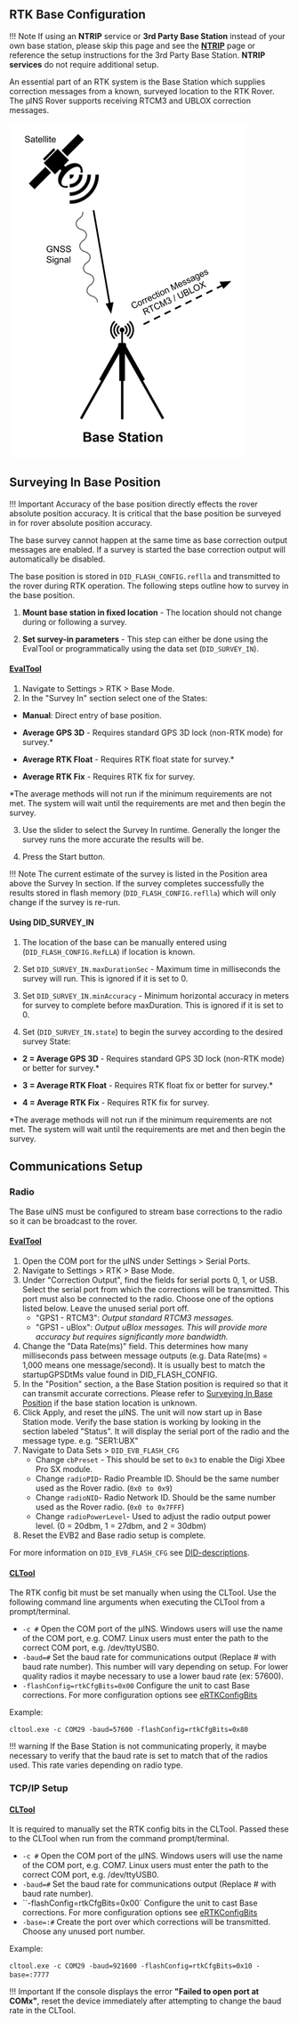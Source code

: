 ## **RTK Base Configuration**

!!! Note
		 If using an **NTRIP** service or **3rd Party Base Station** instead of your own base station, please skip this page and see the [**NTRIP**](../rtk_ntrip) page or reference the setup instructions for the 3rd Party Base Station.  **NTRIP services** do not require additional setup.

An essential part of an RTK system is the Base Station which supplies correction messages from a known, surveyed location to the RTK Rover. The µINS Rover supports receiving RTCM3 and UBLOX correction messages.


![](images/RTKDiagram_Base_Station.png)

## **Surveying In Base Position**

!!! Important
​Accuracy of the base position directly effects the rover absolute position accuracy. It is critical that the base position be surveyed in for rover absolute position accuracy.

The base survey cannot happen at the same time as base correction output messages are enabled.  If a survey is started the base correction output will automatically be disabled.

The base position is stored in `DID_FLASH_CONFIG.reflla` and transmitted to the rover during RTK operation. The following steps outline how to survey in the base position.

1. **Mount base station in fixed location** - The location should not change during or following a survey.

2. **Set survey-in parameters** -  This step can either be done using the EvalTool or programmatically using the data set (`DID_SURVEY_IN`).

#### **[EvalTool](../software/evaltool.md)**

1. Navigate to Settings > RTK > Base Mode.
2. In the "Survey In" section select one of the States:

  - **Manual**:  Direct entry of base position.

  - **Average GPS 3D** - Requires standard GPS 3D lock (non-RTK mode) for survey.*

  - **Average RTK Float** - Requires RTK float state for survey.*

  - **Average RTK Fix** - Requires RTK fix for survey.

  *The average methods will not run if the minimum requirements are not met. The system will wait until the requirements are met and then begin the survey.

3. Use the slider to select the Survey In runtime. Generally the longer the survey runs the more accurate the results will be.

4. Press the Start button. 

!!! Note
        The current estimate of the survey is listed in the Position area above the Survey In section. If the survey completes successfully the results stored in flash memory (`DID_FLASH_CONFIG.reflla`) which will only change if the survey is re-run.

#### **Using DID_SURVEY_IN**

1. The location of the base can be manually entered using (`DID_FLASH_CONFIG.RefLLA`) if location is known.

2. Set `DID_SURVEY_IN.maxDurationSec` - Maximum time in milliseconds the survey will run. This is ignored if it is set to 0.

3. Set `DID_SURVEY_IN.minAccuracy` - Minimum horizontal accuracy in meters for survey to complete before maxDuration. This is ignored if it is set to 0.

4. Set (`DID_SURVEY_IN.state`) to begin the survey according to the desired survey State:

  - **2 = Average GPS 3D** - Requires standard GPS 3D lock (non-RTK mode) or better for survey.*

  - **3 = Average RTK Float** - Requires RTK float fix or better for survey.*

  - **4 = Average RTK Fix** - Requires RTK fix for survey.

  *The average methods will not run if the minimum requirements are not met. The system will wait until the requirements are met and then begin the survey.

## Communications Setup

### **Radio**

The Base uINS must be configured to stream base corrections to the radio so it can be broadcast to the rover.	

#### [EvalTool](../software/evaltool.md) 

1. Open the COM port for the µINS under Settings > Serial Ports.
2. Navigate to Settings > RTK > Base Mode.
3. Under "Correction Output", find the fields for serial ports 0, 1, or USB. Select the serial port from which the corrections will be transmitted. This port must also be connected to the radio. Choose one of the options listed below. Leave the unused serial port off.
   - "GPS1 - RTCM3": *Output standard RTCM3 messages.*
   - "GPS1 - uBlox": *Output uBlox messages. This will provide more accuracy but requires significantly more bandwidth.*
4. Change the "Data Rate(ms)" field. This determines how many milliseconds pass between message outputs (e.g. Data Rate(ms) = 1,000 means one message/second). It is usually best to match the startupGPSDtMs value found in DID_FLASH_CONFIG.
5. In the "Position" section, a the Base Station position is required so that it can transmit accurate corrections. Please refer to [Surveying In Base Position](#surveying-in-base-position) if the base station location is unknown.
6. Click Apply, and reset the µINS. The unit will now start up in Base Station mode. Verify the base station is working by looking in the section labeled "Status". It will display the serial port of the radio and the message type. 
   e.g. "SER1:UBX"
7. Navigate to Data Sets > `DID_EVB_FLASH_CFG`
   - Change `cbPreset` - This should be set to `0x3` to enable the Digi Xbee Pro SX module. 
   - Change `radioPID`- Radio Preamble ID. Should be the same number used as the Rover radio. (`0x0 to 0x9`)
   - Change `radioNID`- Radio Network ID. Should be the same number used as the Rover radio. (`0x0 to 0x7FFF`)
   - Change `radioPowerLevel`- Used to adjust the radio output power level. (0 = 20dbm, 1 = 27dbm, and 2 = 30dbm)
8. Reset the EVB2 and Base radio setup is complete.

For more information on `DID_EVB_FLASH_CFG` see [DID-descriptions](../../com-protocol/DID-descriptions/).

#### [CLTool](../software/cltool.md)

The RTK config bit must be set manually when using the CLTool. Use the following command line arguments when executing the CLTool from a prompt/terminal. 

- `-c #`
  Open the COM port of the µINS. Windows users will use the name of the COM port, e.g. COM7. Linux users must enter the path to the correct COM port, e.g. /dev/ttyUSB0.
- `-baud=#`
  Set the baud rate for communications output (Replace # with baud rate number). This number will vary depending on setup. For lower quality radios it maybe necessary to use a lower baud rate (ex: 57600).
- `-flashConfig=rtkCfgBits=0x00`
  Configure the unit to cast Base corrections. For more configuration options see [eRTKConfigBits](../../com-protocol/DID-descriptions/#rtk-configuration)

Example:

```
cltool.exe -c COM29 -baud=57600 -flashConfig=rtkCfgBits=0x80
```

!!! warning
    If the Base Station is not communicating properly, it maybe necessary to verify that the baud rate is set to match that of the radios used. This rate varies depending on radio type.

### **TCP/IP Setup**

#### **[CLTool](../software/cltool.md)**

It is required to manually set the RTK config bits in the CLTool. Passed these to the CLTool when run from the command prompt/terminal. 

- `-c #`
  Open the COM port of the µINS. Windows users will use the name of the COM port, e.g. COM7. Linux users must enter the path to the correct COM port, e.g. /dev/ttyUSB0.
- `-baud=#`
  Set the baud rate for communications output (Replace # with baud rate number).
- ``-flashConfig=rtkCfgBits=0x00`
  Configure the unit to cast Base corrections. For more configuration options see [eRTKConfigBits](../../com-protocol/DID-descriptions/#rtk-configuration)
- `-base=:#`
  Create the port over which corrections will be transmitted. Choose any unused port number.

Example:

```
cltool.exe -c COM29 -baud=921600 -flashConfig=rtkCfgBits=0x10 -base=:7777
```

!!! Important
    If the console displays the error <b>"Failed to open port at COMx"</b>, reset the device immediately after attempting to change the baud rate in the CLTool.


